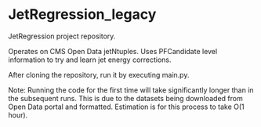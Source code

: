 # JetRegression_legacy
JetRegression project repository.

Operates on CMS Open Data jetNtuples. Uses PFCandidate level information to try and learn jet energy corrections.

After cloning the repository, run it by executing main.py.

Note: Running the code for the first time will take significantly longer than in the subsequent runs. This is due to the datasets being downloaded from Open Data portal and formatted. Estimation is for this process to take O(1 hour).